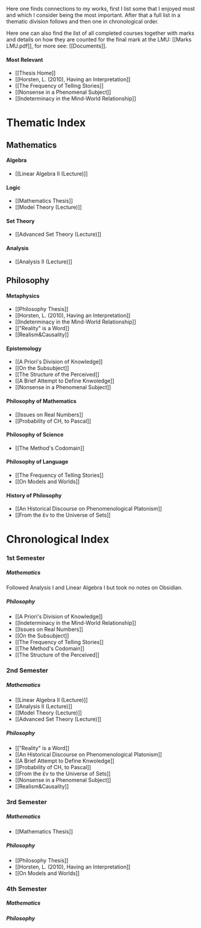 Here one finds connections to my works, first I list some that I enjoyed most and which I consider being the most important. After that a full list in a thematic division follows and then one in chronological order.

Here one can also find the list of all completed courses together with marks and details on how they are counted for the final mark at the LMU: [[Marks LMU.pdf]], for more see: [[Documents]].
#### Most Relevant
- [[Thesis Home]]
- [[Horsten, L. (2010), Having an Interpretation]]
- [[The Frequency of Telling Stories]]
- [[Nonsense in a Phenomenal Subject]]
- [[Indeterminacy in the Mind-World Relationship]]
# Thematic Index
## Mathematics
#### Algebra
- [[Linear Algebra II (Lecture)]]
#### Logic
- [[Mathematics Thesis]]
- [[Model Theory (Lecture)]]
#### Set Theory
- [[Advanced Set Theory (Lecture)]]
#### Analysis
- [[Analysis II (Lecture)]]
## Philosophy
#### Metaphysics
- [[Philosophy Thesis]]
- [[Horsten, L. (2010), Having an Interpretation]]
- [[Indeterminacy in the Mind-World Relationship]]
- [["Reality" is a Word]]
- [[Realism&Causality]]
#### Epistemology
- [[A Priori's Division of Knowledge]]
- [[On the Subsubject]]
- [[The Structure of the Perceived]]
- [[A Brief Attempt to Define Knwoledge]]
- [[Nonsense in a Phenomenal Subject]]
#### Philosophy of Mathematics
- [[Issues on Real Numbers]]
- [[Probability of CH, to Pascal]]
#### Philosophy of Science
- [[The Method's Codomain]]
#### Philosophy of Language
- [[The Frequency of Telling Stories]]
- [[On Models and Worlds]]
#### History of Philosophy
- [[An Historical Discourse on Phenomenological Platonism]]
- [[From the ἕν to the Universe of Sets]]
# Chronological Index
### 1st Semester
##### Mathematics
Followed Analysis I and Linear Algebra I but took no notes on Obsidian.
##### Philosophy
- [[A Priori's Division of Knowledge]]
- [[Indeterminacy in the Mind-World Relationship]]
- [[Issues on Real Numbers]]
- [[On the Subsubject]]
- [[The Frequency of Telling Stories]]
- [[The Method's Codomain]]
- [[The Structure of the Perceived]]
### 2nd Semester
##### Mathematics
- [[Linear Algebra II (Lecture)]]
- [[Analysis II (Lecture)]]
- [[Model Theory (Lecture)]]
- [[Advanced Set Theory (Lecture)]]
##### Philosophy
- [["Reality" is a Word]]
- [[An Historical Discourse on Phenomenological Platonism]]
- [[A Brief Attempt to Define Knwoledge]]
- [[Probability of CH, to Pascal]]
- [[From the ἕν to the Universe of Sets]]
- [[Nonsense in a Phenomenal Subject]]
- [[Realism&Causality]]
### 3rd Semester
##### Mathematics
- [[Mathematics Thesis]]
##### Philosophy
- [[Philosophy Thesis]]
- [[Horsten, L. (2010), Having an Interpretation]]
- [[On Models and Worlds]]
### 4th Semester
##### Mathematics
##### Philosophy
